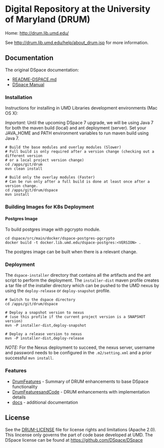 # Digital Repository at the University of Maryland (DRUM)

Home: http://drum.lib.umd.edu/

See http://drum.lib.umd.edu/help/about_drum.jsp for more information.

## Documentation

The original DSpace documentation:

* [README-DSPACE.md](README-DSPACE.md)
* [DSpace Manual](dspace/docs/pdf/DSpace-Manual.pdf)

### Installation

Instructions for installing in UMD Libraries development environments (Mac OS X):

*Important:* Until the upcoming DSpace 7 upgrade, we will be using Java 7 for both the maven build (local) and ant deployment (server). Set your JAVA_HOME and PATH environment variables to run maven build using Java 7.

```
# Build the base modules and overlay modules (Slower)
# Full build is only required after a version change (checking out a different version
# or a local project version change)
cd /apps/git/drum
mvn clean install

# Build only the overlay modules (Faster)
# Can be run only after a full build is done at least once after a version change.
cd /apps/git/drum/dspace
mvn install
```

### Building Images for K8s Deployment

#### Postgres Image

To build postgres image with pgcrypto module.

```
cd dspace/src/main/docker/dspace-postgres-pgcrypto
docker build -t docker.lib.umd.edu/dspace-postgres:<VERSION> .
```

The postgres image can be built when there is a relevant change.


### Deployment

The `dspace-installer` directory that contains all the artifacts and the ant script to perform the deployment. The `installer-dist` maven profile creates a tar file of the installer directory which can be pushed to the UMD nexus by using the `deploy-release` or `deploy-snapshot` profile.

```
# Switch to the dspace directory
cd /apps/git/drum/dspace

# Deploy a snapshot version to nexus
# (use this profile if the current project version is a SNAPSHOT version)
mvn -P installer-dist,deploy-snapshot

# Deploy a release version to nexus
mvn -P installer-dist,deploy-release
```

*NOTE:* For the Nexus deployment to succeed, the nexus server, username and password needs to be configured in the `.m2/setting.xml` and a prior successful `mvn install`.

### Features

* [DrumFeatures](dspace/docs/DrumFeatures.md) - Summary of DRUM enhancements to base DSpace functionality
* [DrumFeaturesandCode](dspace/docs/DrumFeaturesandCode.md) - DRUM enhancements with implementation details
* [docs](dspace/docs) - additional documentation

## License

See the [DRUM-LICENSE](DRUM-LICENSE.md) file for license rights and limitations (Apache 2.0). This lincense only governs the part of code base developed at UMD. The DSpace license can be found at https://github.com/DSpace/DSpace
